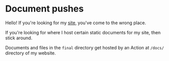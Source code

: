 # Document pushes

Hello! If you're looking for my [site](https://simonwu.dev), you've come to the wrong place.

If you're looking for where I host certain static documents for my site, then stick around.

Documents and files in the `final` directory get hosted by an Action at `/docs/` directory of my website.
